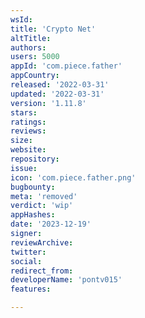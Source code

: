 ```yaml
---
wsId: 
title: 'Crypto Net'
altTitle: 
authors: 
users: 5000
appId: 'com.piece.father'
appCountry: 
released: '2022-03-31'
updated: '2022-03-31'
version: '1.11.8'
stars: 
ratings: 
reviews: 
size: 
website: 
repository: 
issue: 
icon: 'com.piece.father.png'
bugbounty: 
meta: 'removed'
verdict: 'wip'
appHashes: 
date: '2023-12-19'
signer: 
reviewArchive: 
twitter: 
social: 
redirect_from: 
developerName: 'pontv015'
features: 

---
```


